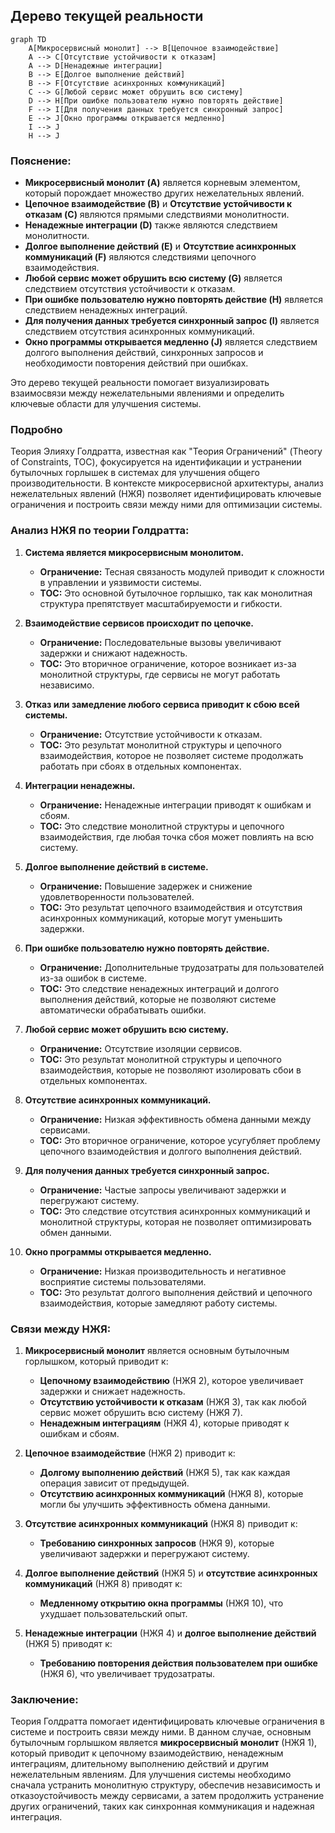 ## Дерево текущей реальности

```mermaid
graph TD
    A[Микросервисный монолит] --> B[Цепочное взаимодействие]
    A --> C[Отсутствие устойчивости к отказам]
    A --> D[Ненадежные интеграции]
    B --> E[Долгое выполнение действий]
    B --> F[Отсутствие асинхронных коммуникаций]
    C --> G[Любой сервис может обрушить всю систему]
    D --> H[При ошибке пользователю нужно повторять действие]
    F --> I[Для получения данных требуется синхронный запрос]
    E --> J[Окно программы открывается медленно]
    I --> J
    H --> J
```

### Пояснение:

- **Микросервисный монолит (A)** является корневым элементом, который порождает множество других нежелательных явлений.
- **Цепочное взаимодействие (B)** и **Отсутствие устойчивости к отказам (C)** являются прямыми следствиями монолитности.
- **Ненадежные интеграции (D)** также являются следствием монолитности.
- **Долгое выполнение действий (E)** и **Отсутствие асинхронных коммуникаций (F)** являются следствиями цепочного взаимодействия.
- **Любой сервис может обрушить всю систему (G)** является следствием отсутствия устойчивости к отказам.
- **При ошибке пользователю нужно повторять действие (H)** является следствием ненадежных интеграций.
- **Для получения данных требуется синхронный запрос (I)** является следствием отсутствия асинхронных коммуникаций.
- **Окно программы открывается медленно (J)** является следствием долгого выполнения действий, синхронных запросов и необходимости повторения действий при ошибках.

Это дерево текущей реальности помогает визуализировать взаимосвязи между нежелательными явлениями и определить ключевые области для улучшения системы.

### Подробно
Теория Элияху Голдратта, известная как "Теория Ограничений" (Theory of Constraints, TOC), фокусируется на идентификации и устранении бутылочных горлышек в системах для улучшения общего производительности. В контексте микросервисной архитектуры, анализ нежелательных явлений (НЖЯ) позволяет идентифицировать ключевые ограничения и построить связи между ними для оптимизации системы.

### Анализ НЖЯ по теории Голдратта:

1. **Система является микросервисным монолитом.**
   - **Ограничение:** Тесная связаность модулей приводит к сложности в управлении и уязвимости системы.
   - **TOC:** Это основной бутылочное горлышко, так как монолитная структура препятствует масштабируемости и гибкости.

2. **Взаимодействие сервисов происходит по цепочке.**
   - **Ограничение:** Последовательные вызовы увеличивают задержки и снижают надежность.
   - **TOC:** Это вторичное ограничение, которое возникает из-за монолитной структуры, где сервисы не могут работать независимо.

3. **Отказ или замедление любого сервиса приводит к сбою всей системы.**
   - **Ограничение:** Отсутствие устойчивости к отказам.
   - **TOC:** Это результат монолитной структуры и цепочного взаимодействия, которое не позволяет системе продолжать работать при сбоях в отдельных компонентах.

4. **Интеграции ненадежны.**
   - **Ограничение:** Ненадежные интеграции приводят к ошибкам и сбоям.
   - **TOC:** Это следствие монолитной структуры и цепочного взаимодействия, где любая точка сбоя может повлиять на всю систему.

5. **Долгое выполнение действий в системе.**
   - **Ограничение:** Повышение задержек и снижение удовлетворенности пользователей.
   - **TOC:** Это результат цепочного взаимодействия и отсутствия асинхронных коммуникаций, которые могут уменьшить задержки.

6. **При ошибке пользователю нужно повторять действие.**
   - **Ограничение:** Дополнительные трудозатраты для пользователей из-за ошибок в системе.
   - **TOC:** Это следствие ненадежных интеграций и долгого выполнения действий, которые не позволяют системе автоматически обрабатывать ошибки.

7. **Любой сервис может обрушить всю систему.**
   - **Ограничение:** Отсутствие изоляции сервисов.
   - **TOC:** Это результат монолитной структуры и цепочного взаимодействия, которые не позволяют изолировать сбои в отдельных компонентах.

8. **Отсутствие асинхронных коммуникаций.**
   - **Ограничение:** Низкая эффективность обмена данными между сервисами.
   - **TOC:** Это вторичное ограничение, которое усугубляет проблему цепочного взаимодействия и долгого выполнения действий.

9. **Для получения данных требуется синхронный запрос.**
   - **Ограничение:** Частые запросы увеличивают задержки и перегружают систему.
   - **TOC:** Это следствие отсутствия асинхронных коммуникаций и монолитной структуры, которая не позволяет оптимизировать обмен данными.

10. **Окно программы открывается медленно.**
    - **Ограничение:** Низкая производительность и негативное восприятие системы пользователями.
    - **TOC:** Это результат долгого выполнения действий и цепочного взаимодействия, которые замедляют работу системы.

### Связи между НЖЯ:

1. **Микросервисный монолит** является основным бутылочным горлышком, который приводит к:
   - **Цепочному взаимодействию** (НЖЯ 2), которое увеличивает задержки и снижает надежность.
   - **Отсутствию устойчивости к отказам** (НЖЯ 3), так как любой сервис может обрушить всю систему (НЖЯ 7).
   - **Ненадежным интеграциям** (НЖЯ 4), которые приводят к ошибкам и сбоям.

2. **Цепочное взаимодействие** (НЖЯ 2) приводит к:
   - **Долгому выполнению действий** (НЖЯ 5), так как каждая операция зависит от предыдущей.
   - **Отсутствию асинхронных коммуникаций** (НЖЯ 8), которые могли бы улучшить эффективность обмена данными.

3. **Отсутствие асинхронных коммуникаций** (НЖЯ 8) приводит к:
   - **Требованию синхронных запросов** (НЖЯ 9), которые увеличивают задержки и перегружают систему.

4. **Долгое выполнение действий** (НЖЯ 5) и **отсутствие асинхронных коммуникаций** (НЖЯ 8) приводят к:
   - **Медленному открытию окна программы** (НЖЯ 10), что ухудшает пользовательский опыт.

5. **Ненадежные интеграции** (НЖЯ 4) и **долгое выполнение действий** (НЖЯ 5) приводят к:
   - **Требованию повторения действия пользователем при ошибке** (НЖЯ 6), что увеличивает трудозатраты.

### Заключение:

Теория Голдратта помогает идентифицировать ключевые ограничения в системе и построить связи между ними. В данном случае, основным бутылочным горлышком является **микросервисный монолит** (НЖЯ 1), который приводит к цепочному взаимодействию, ненадежным интеграциям, длительному выполнению действий и другим нежелательным явлениям. Для улучшения системы необходимо сначала устранить монолитную структуру, обеспечив независимость и отказоустойчивость между сервисами, а затем продолжить устранение других ограничений, таких как синхронная коммуникация и надежная интеграция.
